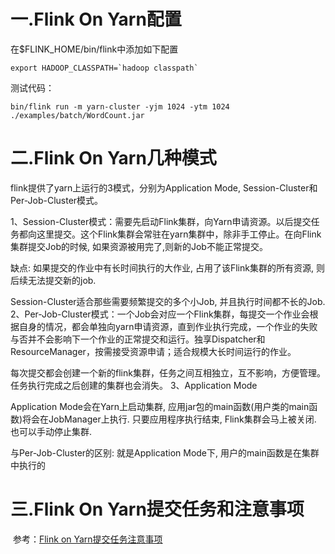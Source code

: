 # 一.Flink On Yarn配置

在$FLINK_HOME/bin/flink中添加如下配置

```shell
export HADOOP_CLASSPATH=`hadoop classpath`
```

测试代码：

```shell
bin/flink run -m yarn-cluster -yjm 1024 -ytm 1024 ./examples/batch/WordCount.jar
```

# 二.Flink On Yarn几种模式

flink提供了yarn上运行的3模式，分别为Application Mode, Session-Cluster和Per-Job-Cluster模式。

1、Session-Cluster模式：需要先启动Flink集群，向Yarn申请资源。以后提交任务都向这里提交。这个Flink集群会常驻在yarn集群中，除非手工停止。在向Flink集群提交Job的时候, 如果资源被用完了,则新的Job不能正常提交。

缺点: 如果提交的作业中有长时间执行的大作业, 占用了该Flink集群的所有资源, 则后续无法提交新的job.

Session-Cluster适合那些需要频繁提交的多个小Job, 并且执行时间都不长的Job.
2、Per-Job-Cluster模式：一个Job会对应一个Flink集群，每提交一个作业会根据自身的情况，都会单独向yarn申请资源，直到作业执行完成，一个作业的失败与否并不会影响下一个作业的正常提交和运行。独享Dispatcher和ResourceManager，按需接受资源申请；适合规模大长时间运行的作业。

每次提交都会创建一个新的flink集群，任务之间互相独立，互不影响，方便管理。任务执行完成之后创建的集群也会消失。
3、Application Mode

Application Mode会在Yarn上启动集群, 应用jar包的main函数(用户类的main函数)将会在JobManager上执行. 只要应用程序执行结束, Flink集群会马上被关闭. 也可以手动停止集群.

与Per-Job-Cluster的区别: 就是Application Mode下, 用户的main函数是在集群中执行的

# 三.Flink On Yarn提交任务和注意事项

​		参考：[Flink on Yarn提交任务注意事项](../../04.分布式计算/03.Flink/02.Flink性能调优/01.资源配置.md)
